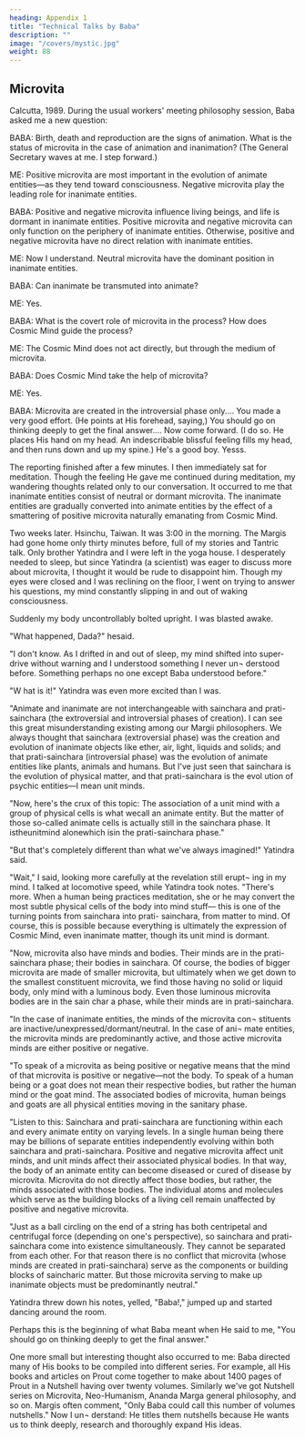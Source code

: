 ```yaml
---
heading: Appendix 1
title: "Technical Talks by Baba"
description: ""
image: "/covers/mystic.jpg"
weight: 88
---
```




## Microvita 

Calcutta, 1989.  During the usual workers' meeting philosophy session, Baba asked me a new question: 

BABA: Birth, death and reproduction are the signs of animation.  What is the status of microvita in the case of animation and inanimation? (The General Secretary waves at me. I step forward.) 

ME: Positive microvita are most important in the evolution of animate entities—as they tend toward consciousness. Negative microvita  play the leading role for inanimate entities. 

BABA: Positive and negative microvita influence living beings, and  life is dormant in inanimate entities. Positive microvita and negative  microvita can only function on the periphery of inanimate entities. Otherwise, positive and negative microvita have no direct relation with inanimate entities. 

ME: Now I understand. Neutral microvita have the dominant position in inanimate entities. 

BABA: Can inanimate be transmuted into animate? 

ME: Yes. 

BABA: What is the covert role of microvita in the process? How does  Cosmic Mind guide the process? 

ME: The Cosmic Mind does not act directly, but through the medium of microvita. 

BABA: Does Cosmic Mind take the help of microvita? 

ME: Yes. 

BABA: Microvita are created in the introversial phase only.... You made a very good effort. (He points at His forehead, saying,) You should go on thinking deeply to get the final answer.... Now come forward. (I do so. He places His hand on my head. An indescribable blissful feeling fills  my head, and then runs down and up my spine.) He's a good boy. Yesss.

The reporting finished after a few minutes. I then immediately sat for meditation. Though the feeling He gave me continued during meditation, my wandering thoughts related only to our conversation. It occurred to me that inanimate entities consist of neutral or dormant microvita. The inanimate entities are gradually converted into animate entities by the effect of a smattering of positive microvita naturally emanating from Cosmic Mind. 

Two weeks later. Hsinchu, Taiwan. It was 3:00 in the morning. The Margis had gone home only thirty minutes before, full of my stories and 
Tantric talk. Only brother Yatindra and I were left in the yoga house. I desperately needed to sleep, but since Yatindra (a scientist) was eager to 
discuss more about microvita, I thought it would be rude to disappoint him. Though my eyes were closed and I was reclining on the floor, I 
went on trying to answer his questions, my mind constantly slipping in and out of waking consciousness. 

Suddenly my body uncontrollably bolted upright. I was blasted awake. 

"What happened, Dada?" hesaid. 

"I don't know. As I drifted in and out of sleep, my mind shifted into  super-drive without warning and I understood something I never un¬ 
derstood before. Something perhaps no one except Baba understood before." 

"W hat is it!" Yatindra was even more excited than I was. 

"Animate and inanimate are not interchangeable with sainchara and prati-sainchara (the extroversial and introversial phases of 
creation). I can see this great misunderstanding existing among our Margii philosophers. We always thought that sainchara (extroversial 
phase) was the creation and evolution of inanimate objects like ether, air, light, liquids and solids; and that prati-sainchara (introversial 
phase) was the evolution of animate entities like plants, animals and humans. But I've just seen that sainchara is the evolution of physical 
matter, and that prati-sainchara is the evol ution of psychic entities—I mean unit minds. 

"Now, here's the crux of this topic: The association of a unit mind with a group of physical cells is what wecall an animate entity. But the 
matter of those so-called animate cells is actually still in the sainchara phase. It istheunitmind alonewhich isin the prati-sainchara phase." 

"But that's completely different than what we've always imagined!" Yatindra said. 

"Wait," I said, looking more carefully at the revelation still erupt¬ 
ing in my mind. I talked at locomotive speed, while Yatindra took 
notes. "There's more. When a human being practices meditation, she 
or he may convert the most subtle physical cells of the body into mind 
stuff— this is one of the turning points from sainchara into prati- 
sainchara, from matter to mind. Of course, this is possible because 
everything is ultimately the expression of Cosmic Mind, even 
inanimate matter, though its unit mind is dormant. 

"Now, microvita also have minds and bodies. Their minds are in 
the prati-sainchara phase; their bodies in sainchara. Of course, the 
bodies of bigger microvita are made of smaller microvita, but 
ultimately when we get down to the smallest constituent microvita, we 
find those having no solid or liquid body, only mind with a luminous 
body. Even those luminous microvita bodies are in the sain char a phase, while their 
minds are in prati-sainchara. 

"In the case of inanimate entities, the minds of the microvita con¬ 
stituents are inactive/unexpressed/dormant/neutral. In the case of ani¬ 
mate entities, the microvita minds are predominantly active, and those 
active microvita minds are either positive or negative. 

"To speak of a microvita as being positive or negative means that the 
mind of that microvita is positive or negative—not the body. To speak of 
a human being or a goat does not mean their respective bodies, but 
rather the human mind or the goat mind. The associated bodies of 
microvita, human beings and goats are all physical entities moving in the 
sanitary phase. 

"Listen to this: Sainchara and prati-sainchara are functioning 
within each and every animate entity on varying levels. In a single 
human being there may be billions of separate entities independently 
evolving within both sainchara and prati-sainchara. Positive and 
negative microvita affect unit minds, and unit minds affect their 
associated physical bodies. In that way, the body of an animate entity 
can become diseased or cured of disease by microvita. Microvita do not 
directly affect those bodies, but rather, the minds associated with those 
bodies. The individual atoms and molecules which serve as the building 
blocks of a living cell remain unaffected by positive and negative 
microvita. 

"Just as a ball circling on the end of a string has both centripetal and 
centrifugal force (depending on one's perspective), so sainchara and 
prati-sainchara come into existence simultaneously. They cannot be 
separated from each other. For that reason there is no conflict that 
microvita (whose minds are created in prati-sainchara) serve as the 
components or building blocks of saincharic matter. But those microvita 
serving to make up inanimate objects must be predominantly neutral." 

Yatindra threw down his notes, yelled, "Baba!," jumped up and 
started dancing around the room. 

Perhaps this is the beginning of what Baba meant when He said to 
me, "You should go on thinking deeply to get the final answer." 

One more small but interesting thought also occurred to me: Baba 
directed many of His books to be compiled into different series. For 
example, all His books and articles on Prout come together to make  about 1400 pages of Prout in a Nutshell having over twenty volumes. 
Similarly we've got Nutshell series on Microvita, Neo-Humanism, 
Ananda Marga general philosophy, and so on. Margis often comment, 
"Only Baba could call this number of volumes nutshells." Now I un¬ 
derstand: He titles them nutshells because He wants us to think deeply, 
research and thoroughly expand His ideas. 




